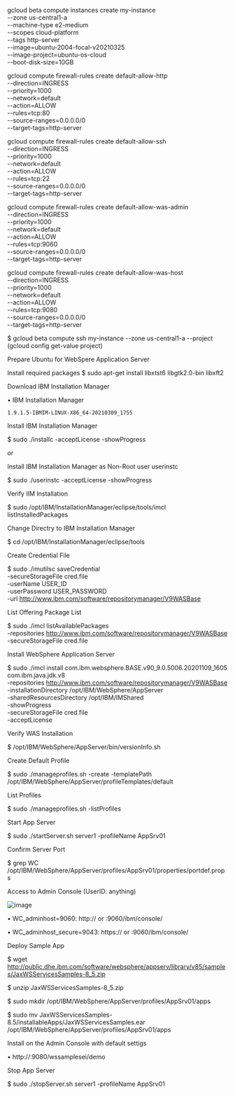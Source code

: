 gcloud beta compute instances create my-instance \
  --zone us-central1-a \
  --machine-type e2-medium \
  --scopes cloud-platform \
  --tags http-server \
  --image=ubuntu-2004-focal-v20210325 \
  --image-project=ubuntu-os-cloud \
  --boot-disk-size=10GB

gcloud compute firewall-rules create default-allow-http \
  --direction=INGRESS \
  --priority=1000 \
  --network=default \
  --action=ALLOW \
  --rules=tcp:80 \
  --source-ranges=0.0.0.0/0 \
  --target-tags=http-server

gcloud compute firewall-rules create default-allow-ssh \
  --direction=INGRESS \
  --priority=1000 \
  --network=default \
  --action=ALLOW \
  --rules=tcp:22 \
  --source-ranges=0.0.0.0/0 \
  --target-tags=http-server

gcloud compute firewall-rules create default-allow-was-admin \
  --direction=INGRESS \
  --priority=1000 \
  --network=default \
  --action=ALLOW \
  --rules=tcp:9060 \
  --source-ranges=0.0.0.0/0 \
  --target-tags=http-server

gcloud compute firewall-rules create default-allow-was-host \
  --direction=INGRESS \
  --priority=1000 \
  --network=default \
  --action=ALLOW \
  --rules=tcp:9080 \
  --source-ranges=0.0.0.0/0 \
  --target-tags=http-server

$ gcloud beta compute ssh my-instance --zone us-central1-a --project (gcloud config get-value project)


Prepare Ubuntu for WebSpere Application Server

Install required packages
$ sudo apt-get install libxtst6 libgtk2.0-bin libxft2

Download IBM Installation Manager

•	IBM Installation Manager

	1.9.1.5-IBMIM-LINUX-X86_64-20210309_1755

Install IBM Installation Manager

$ sudo ./installc -acceptLicense -showProgress

or

Install IBM Installation Manager as Non-Root user userinstc

$ sudo ./userinstc -acceptLicense -showProgress

Verify IIM Installation

$ sudo /opt/IBM/InstallationManager/eclipse/tools/imcl listInstalledPackages

Change Directry to IBM Installation Manager

$ cd /opt/IBM/InstallationManager/eclipse/tools

Create Credential File

$ sudo ./imutilsc saveCredential \
    -secureStorageFile cred.file \
    -userName USER_ID \
    -userPassword USER_PASSWORD \
    -url http://www.ibm.com/software/repositorymanager/V9WASBase
	
List Offering Package List

$ sudo ./imcl listAvailablePackages \
    -repositories http://www.ibm.com/software/repositorymanager/V9WASBase \
    -secureStorageFile cred.file
	
Install WebSphere Application Server

$ sudo ./imcl install com.ibm.websphere.BASE.v90_9.0.5006.20201109_1605 com.ibm.java.jdk.v8 \
    -repositories http://www.ibm.com/software/repositorymanager/V9WASBase \
    -installationDirectory /opt/IBM/WebSphere/AppServer \
    -sharedResourcesDirectory /opt/IBM/IMShared \
    -showProgress \
    -secureStorageFile cred.file \
    -acceptLicense
	
Verify WAS Installation

$ /opt/IBM/WebSphere/AppServer/bin/versionInfo.sh

Create Default Profile

$ sudo ./manageprofiles.sh -create -templatePath /opt/IBM/WebSphere/AppServer/profileTemplates/default

List Profiles

$ sudo ./manageprofiles.sh -listProfiles

Start App Server

$ sudo ./startServer.sh server1 -profileName AppSrv01

Confirm Server Port

$ grep WC /opt/IBM/WebSphere/AppServer/profiles/AppSrv01/properties/portdef.props

Access to Admin Console (UserID: anything)  

![image](https://github.com/user-attachments/assets/fd411059-1474-470e-b83f-6a8be109f509)

•	WC_adminhost=9060: http://<HOSTNAME> or <IP-ADDRESS>:9060/ibm/console/

•	WC_adminhost_secure=9043: https://<HOSTNAME> or <IP-ADDRESS>:9060/ibm/console/

Deploy Sample App

$ wget http://public.dhe.ibm.com/software/websphere/appserv/library/v85/samples/JaxWSServicesSamples-8_5.zip

$ unzip JaxWSServicesSamples-8_5.zip

$ sudo mkdir /opt/IBM/WebSphere/AppServer/profiles/AppSrv01/apps

$ sudo mv JaxWSServicesSamples-8.5/installableApps/JaxWSServicesSamples.ear /opt/IBM/WebSphere/AppServer/profiles/AppSrv01/apps

Install on the Admin Console with default settigs

•	http://<IP-ADDRESS>:9080/wssamplesei/demo

Stop App Server

$ sudo ./stopServer.sh server1 -profileName AppSrv01
